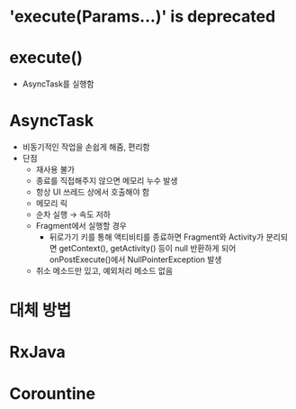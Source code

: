 # 'execute(Params...)' is deprecated
# execute()

- AsyncTask를 실행함

# AsyncTask

- 비동기적인 작업을 손쉽게 해줌, 편리함
- 단점
    - 재사용 불가
    - 종료를 직접해주지 않으면 메모리 누수 발생
    - 항상 UI 쓰레드 상에서 호출해야 함
    - 메모리 릭
    - 순차 실행 → 속도 저하
    - Fragment에서 실행할 경우
        - 뒤로가기 키를 통해 액티비티를 종료하면 Fragment와 Activity가 분리되면 getContext(), getActivity() 등이 null 반환하게 되어 onPostExecute()에서 NullPointerException 발생
    - 취소 메소드만 있고, 예외처리 메소드 없음

# 대체 방법

# RxJava

# Corountine
